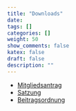```yaml
---
title: "Downloads"
date:
tags: []
categories: []
weight: 50
show_comments: false
katex: false
draft: false
description: ""
---
```


- [Mitgliedsantrag](/dl/2023-12-13_Mitgliedsantrag_cbue-4.pdf)
- [Satzung](/dl/Satzung.pdf)
- [Beitragsordnung](/dl/Beitragsordnung.pdf)
